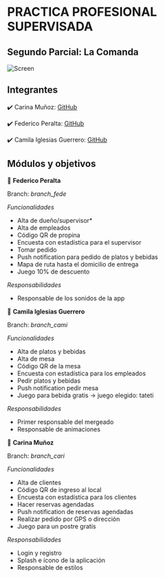 # PRACTICA PROFESIONAL SUPERVISADA
## Segundo Parcial: La Comanda 

![Screen](https://github.com/camilaiglesiasguerrero/TP_PPS_2018_Comanda/tree/branch_cami/src/assets/readme/logoFondo.png)


## **Integrantes** 

:heavy_check_mark: Carina Muñoz: [GitHub](https://github.com/caru08) 

:heavy_check_mark: Federico Peralta: [GitHub](https://github.com/caru08) 

:heavy_check_mark: Camila Iglesias Guerrero: [GitHub](https://github.com/camilaiglesiasguerrero)      

## **Módulos y objetivos**
:fork_and_knife: __**Federico Peralta**__  

Branch: *branch_fede* 


*Funcionalidades*
- Alta de dueño/supervisor*
- Alta de empleados
- Código QR de propina
- Encuesta con estadística para el supervisor
- Tomar pedido
- Push notification para pedido de platos y bebidas
- Mapa de ruta hasta el domicilio de entrega
- Juego 10% de descuento

*Responsabilidades*
- Responsable de los sonidos de la app


:fork_and_knife: __**Camila Iglesias Guerrero**__  

Branch: *branch_cami* 


*Funcionalidades*
- Alta de platos y bebidas
- Alta de mesa
- Código QR de la mesa
- Encuesta con estadística para los empleados
- Pedir platos y bebidas
- Push notification pedir mesa
- Juego para bebida gratis -> juego elegido: tateti

*Responsabilidades*
- Primer responsable del mergeado
- Responsable de animaciones

:fork_and_knife: __**Carina Muñoz**__  

Branch: *branch_cari* 


*Funcionalidades*
- Alta de clientes
- Código QR de ingreso al local
- Encuesta con estadística para los clientes
- Hacer reservas agendadas
- Push notification de reservas agendadas
- Realizar pedido por GPS o dirección
- Juego para un postre gratis

*Responsabilidades*
- Login y registro
- Splash e ícono de la aplicación
- Responsable de estilos
